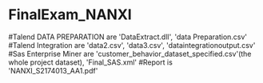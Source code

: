 # FinalExam_NANXI
#Talend DATA PREPARATION are 'DataExtract.dll', 'data Preparation.csv'
#Talend Integration are 'data2.csv', 'data3.csv', 'dataintegrationoutput.csv'
#Sas Enterprise Miner are 'customer_behavior_dataset_specified.csv'(the whole project dataset), 'Final_SAS.xml'
#Report is 'NANXI_S2174013_AA1.pdf'
